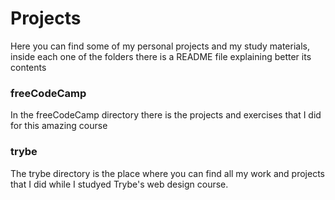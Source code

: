 # Projects

Here you can find some of my personal projects and my study materials, inside each one of the folders there is a README file explaining better its contents

### freeCodeCamp

In the freeCodeCamp directory there is the projects and exercises that I did for this amazing course

### trybe

The trybe directory is the place where you can find all my work and projects that I did while I studyed Trybe's web design course.